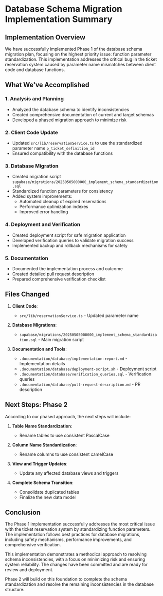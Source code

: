 # Database Schema Migration Implementation Summary

## Implementation Overview

We have successfully implemented Phase 1 of the database schema migration plan, focusing on the highest priority issue: function parameter standardization. This implementation addresses the critical bug in the ticket reservation system caused by parameter name mismatches between client code and database functions.

## What We've Accomplished

### 1. Analysis and Planning
- Analyzed the database schema to identify inconsistencies
- Created comprehensive documentation of current and target schemas
- Developed a phased migration approach to minimize risk

### 2. Client Code Update
- Updated `src/lib/reservationService.ts` to use the standardized parameter name `p_ticket_definition_id`
- Ensured compatibility with the database functions

### 3. Database Migration
- Created migration script `supabase/migrations/20250505000000_implement_schema_standardization.sql`
- Standardized function parameters for consistency
- Added system improvements:
  - Automated cleanup of expired reservations
  - Performance optimization indexes
  - Improved error handling

### 4. Deployment and Verification
- Created deployment script for safe migration application
- Developed verification queries to validate migration success
- Implemented backup and rollback mechanisms for safety

### 5. Documentation
- Documented the implementation process and outcome
- Created detailed pull request description
- Prepared comprehensive verification checklist

## Files Changed

1. **Client Code**:
   - `src/lib/reservationService.ts` - Updated parameter name

2. **Database Migrations**:
   - `supabase/migrations/20250505000000_implement_schema_standardization.sql` - Main migration script

3. **Documentation and Tools**:
   - `.documentation/database/implementation-report.md` - Implementation details
   - `.documentation/database/deployment-script.sh` - Deployment script
   - `.documentation/database/verification_queries.sql` - Verification queries
   - `.documentation/database/pull-request-description.md` - PR description

## Next Steps: Phase 2

According to our phased approach, the next steps will include:

1. **Table Name Standardization**:
   - Rename tables to use consistent PascalCase

2. **Column Name Standardization**:
   - Rename columns to use consistent camelCase

3. **View and Trigger Updates**:
   - Update any affected database views and triggers

4. **Complete Schema Transition**:
   - Consolidate duplicated tables
   - Finalize the new data model

## Conclusion

The Phase 1 implementation successfully addresses the most critical issue with the ticket reservation system by standardizing function parameters. The implementation follows best practices for database migrations, including safety mechanisms, performance improvements, and comprehensive verification.

This implementation demonstrates a methodical approach to resolving schema inconsistencies, with a focus on minimizing risk and ensuring system reliability. The changes have been committed and are ready for review and deployment.

Phase 2 will build on this foundation to complete the schema standardization and resolve the remaining inconsistencies in the database structure.